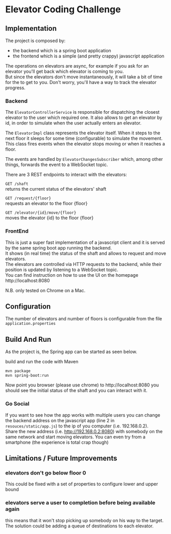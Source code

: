 # Elevator Coding Challenge

## Implementation

The project is composed by:
* the backend which is a spring boot application
* the frontend which is a simple (and pretty crappy) javascript application

The operations on elevators are async, for example if you ask for an elevator you'll get back which elevator is coming to you.   
But since the elevators don't move instantaneously, it will take a bit of time for the to get to you.
Don't worry, you'll have a way to track the elevator progress.

### Backend
The `ElevatorControllerService` is responsible for dispatching the closest elevator to the user which required one.
It also allows to get an elevator by id, in order to simulate when the user actually enters an elevator.

The `ElevatorImpl` class represents the elevator itself. When it steps to the next floor it sleeps for some time (configurable) to simulate the movement.   
This class fires events when the elevator stops moving or when it reaches a floor.

The events are handled by `ElevatorChangesSubscriber` which, among other things, forwards the event to a WebSocket topic.

There are 3 REST endpoints to interact with the elevators:

`GET /shaft`   
returns the current status of the elevators' shaft

`GET /request/{floor}`   
requests an elevator to the floor {floor}

`GET /elevator/{id}/move/{floor}`   
moves the elevator {id} to the floor {floor}


### FrontEnd
This is just a super fast implementation of a javascript client and it is served by the same spring boot app running the backend.   
It shows (in real time) the status of the shaft and allows to request and move elevators.   
The elevators are controlled via HTTP requests to the backend, while their position is updated by listening to a WebSocket topic.   
You can find instruction on how to use the UI on the homepage http://localhost:8080

N.B. only tested on Chrome on a Mac.

## Configuration
The number of elevators and number of floors is configurable from the file `application.properties`

## Build And Run

As the project is, the Spring app can be started as seen below.

build and run the code with Maven

    mvn package
    mvn spring-boot:run

Now point you browser (please use chrome) to http://localhost:8080 you should see the initial status of the shaft and you can interact with it.

### Go Social
If you want to see how the app works with multiple users you can change the backend address on the javascript app (line 2 in `resouces/static/app.js`) to the ip of you computer (i.e. 192.168.0.2).   
Share the new address (i.e. http://192.168.0.2:8080) with somebody on the same network and start moving elevators.
You can even try from a smartphone (the experience is total crap though)

## Limitations / Future Improvements

### elevators don't go below floor 0
This could be fixed with a set of properties to configure lower and upper bound

### elevators serve a user to completion before being available again
this means that it won't stop picking up somebody on his way to the target.   
The solution could be adding a queue of destinations to each elevator.


